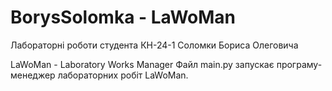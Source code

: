 # BorysSolomka - LaWoMan
Лабораторні роботи студента КН-24-1 Соломки Бориса Олеговича

LaWoMan - Laboratory Works Manager
Файл main.py запускає програму-менеджер лабораторних робіт LaWoMan.

